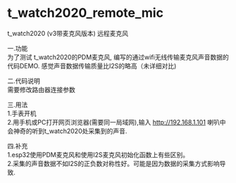 # t_watch2020_remote_mic
t_watch2020 (v3带麦克风版本) 远程麦克风

一.功能 <br/>
  为了测试 t_watch2020的PDM麦克风, 编写的通过wifi无线传输麦克风声音数据的代码DEMO. 感觉声音数据传输质量比I2S的略高（未详细对比)<br/>

二.代码说明<br/>
  需要修改路由器连接参数<br/>

三.用法<br/>
   1.手表开机<br/>
   2.用手机或PC打开网页浏览器(需要同一局域网),输入 http://192.168.1.101 喇叭中会神奇的听到t_watch2020处采集到的声音.<br/>
   
四.补充<br/>
   1.esp32使用PDM麦克风和使用I2S麦克风初始化函数上有些区别。<br/>
   2.采集的声音数据不如I2S的正负数对称性好。可能是因为数据的采集方式影响导致.<br/>
